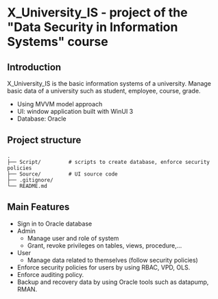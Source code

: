 # X_University_IS - project of the "Data Security in Information Systems" course

## Introduction
X_University_IS is the basic information systems of a university. Manage basic data of a university such as student, employee, course, grade.
- Using MVVM model approach
- UI: window application built with WinUI 3
- Database: Oracle
## Project structure
```
.
├── Script/         # scripts to create database, enforce security policies
├── Source/         # UI source code
├── .gitignore/     
└── README.md    
```
## Main Features
- Sign in to Oracle database
- Admin
    - Manage user and role of system
    - Grant, revoke privileges on tables, views, procedure,...
- User
    - Manage data related to themselves (follow security policies)
- Enforce security policies for users by using RBAC, VPD, OLS.
- Enforce auditing policy.
- Backup and recovery data by using Oracle tools such as datapump, RMAN.
